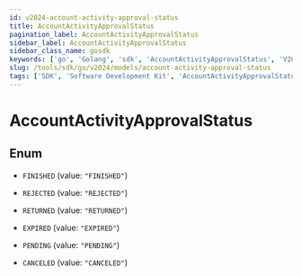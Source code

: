 ```yaml
---
id: v2024-account-activity-approval-status
title: AccountActivityApprovalStatus
pagination_label: AccountActivityApprovalStatus
sidebar_label: AccountActivityApprovalStatus
sidebar_class_name: gosdk
keywords: ['go', 'Golang', 'sdk', 'AccountActivityApprovalStatus', 'V2024AccountActivityApprovalStatus'] 
slug: /tools/sdk/go/v2024/models/account-activity-approval-status
tags: ['SDK', 'Software Development Kit', 'AccountActivityApprovalStatus', 'V2024AccountActivityApprovalStatus']
---
```


# AccountActivityApprovalStatus

## Enum


* `FINISHED` (value: `"FINISHED"`)

* `REJECTED` (value: `"REJECTED"`)

* `RETURNED` (value: `"RETURNED"`)

* `EXPIRED` (value: `"EXPIRED"`)

* `PENDING` (value: `"PENDING"`)

* `CANCELED` (value: `"CANCELED"`)


